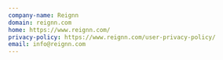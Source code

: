 ```yaml
---
company-name: Reignn
domain: reignn.com
home: https://www.reignn.com/
privacy-policy: https://www.reignn.com/user-privacy-policy/
email: info@reignn.com
---
```





